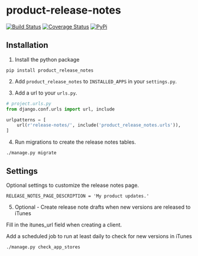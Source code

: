 # product-release-notes

[![Build Status](https://travis-ci.org/nickromano/product-release-notes.svg?branch=master)](https://travis-ci.org/nickromano/product-release-notes)
[![Coverage Status](https://coveralls.io/repos/github/nickromano/product-release-notes/badge.svg?branch=master)](https://coveralls.io/github/nickromano/product-release-notes?branch=master)
[![PyPi](https://img.shields.io/pypi/v/product_release_notes.svg)](https://pypi.python.org/pypi/product-release-notes)

## Installation

1) Install the python package

```
pip install product_release_notes
```

2) Add `product_release_notes` to `INSTALLED_APPS` in your `settings.py`.

3) Add a url to your `urls.py`.

```python
# project.urls.py
from django.conf.urls import url, include

urlpatterns = [
    url(r'release-notes/', include('product_release_notes.urls')),
]
```

4) Run migrations to create the release notes tables.

```
./manage.py migrate
```

## Settings

Optional settings to customize the release notes page.

```
RELEASE_NOTES_PAGE_DESCRIPTION = 'My product updates.'
```

5) Optional - Create release note drafts when new versions are released to iTunes

Fill in the itunes_url field when creating a client.

Add a scheduled job to run at least daily to check for new versions in iTunes

```
./manage.py check_app_stores
```
